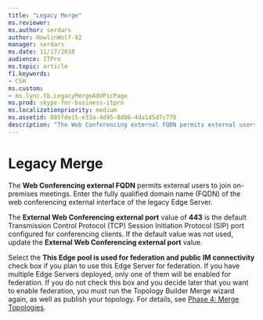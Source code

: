 ```yaml
---
title: "Legacy Merge"
ms.reviewer: 
ms.author: serdars
author: HowlinWolf-92
manager: serdars
ms.date: 11/17/2018
audience: ITPro
ms.topic: article
f1.keywords:
- CSH
ms.custom:
- ms.lync.tb.LegacyMergeAddPicPage
ms.prod: skype-for-business-itpro
ms.localizationpriority: medium
ms.assetid: 085fde15-e33a-4d95-8d06-4da1d5d7c770
description: "The Web Conferencing external FQDN permits external users to join on-premises meetings. Enter the fully qualified domain name (FQDN) of the web conferencing external interface of the legacy Edge Server."
---
```


# Legacy Merge

The **Web Conferencing external FQDN** permits external users to join on-premises meetings. Enter the fully qualified domain name (FQDN) of the web conferencing external interface of the legacy Edge Server.

The **External Web Conferencing external port** value of **443** is the default Transmission Control Protocol (TCP) Session Initiation Protocol (SIP) port configured for conferencing clients. If the default value was not used, update the **External Web Conferencing external port** value.

Select the **This Edge pool is used for federation and public IM connectivity** check box if you plan to use this Edge Server for federation. If you have multiple Edge Servers deployed, only one of them will be enabled for federation. If you do not check this box and you decide later that you want to enable federation, you must run the Topology Builder Merge wizard again, as well as publish your topology. For details, see [Phase 4: Merge Topologies](/previous-versions/office/lync-server-2013/phase-4-merge-topologies).